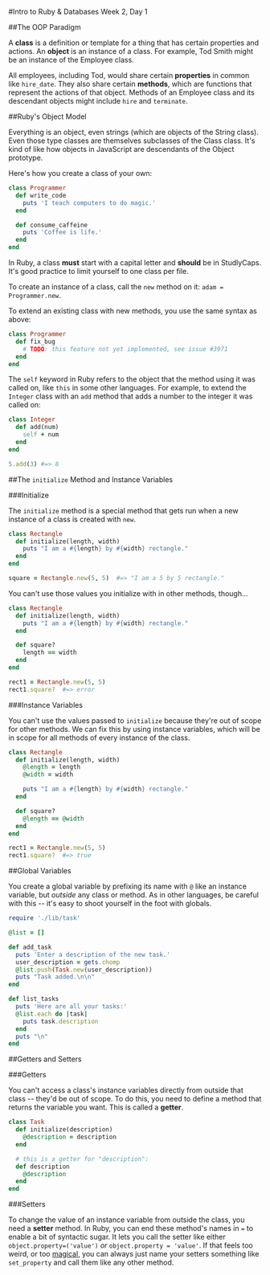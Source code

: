 #Intro to Ruby & Databases Week 2, Day 1

##The OOP Paradigm

A **class** is a definition or template for a thing that has certain properties
and actions. An **object** is an instance of a class. For example, Tod Smith might
be an instance of the Employee class.

All employees, including Tod, would share certain **properties** in common like
`hire_date`. They also share certain **methods**, which are functions that represent
the actions of that object. Methods of an Employee class and its descendant
objects might include `hire` and `terminate`.

##Ruby's Object Model

Everything is an object, even strings (which are objects of the String class).
Even those type classes are themselves subclasses of the Class class. It's kind
of like how objects in JavaScript are descendants of the Object prototype.

Here's how you create a class of your own:

```ruby
class Programmer
  def write_code
    puts 'I teach computers to do magic.'
  end

  def consume_caffeine
    puts 'Coffee is life.'
  end
end
```

In Ruby, a class **must** start with a capital letter and **should** be in
StudlyCaps. It's good practice to limit yourself to one class per file.

To create an instance of a class, call the `new` method on it: `adam = Programmer.new`.

To extend an existing class with new methods, you use the same syntax as above:

```ruby
class Programmer
  def fix_bug
    # TODO: this feature not yet implemented, see issue #3971
  end
end
```

The `self` keyword in Ruby refers to the object that the method using it was
called on, like `this` in some other languages. For example, to extend the
`Integer` class with an `add` method that adds a number to the integer it was
called on:

```ruby
class Integer
  def add(num)
    self + num
  end
end

5.add(3) #=> 8
```

##The `initialize` Method and Instance Variables

###Initialize

The `initialize` method is a special method that gets run when a new instance of
a class is created with `new`.

```ruby
class Rectangle
  def initialize(length, width)
    puts "I am a #{length} by #{width} rectangle."
  end
end

square = Rectangle.new(5, 5)  #=> "I am a 5 by 5 rectangle."
```

You can't use those values you initialize with in other methods, though...

```ruby
class Rectangle
  def initialize(length, width)
    puts "I am a #{length} by #{width} rectangle."
  end

  def square?
    length == width
  end
end

rect1 = Rectangle.new(5, 5)
rect1.square?  #=> error
```

###Instance Variables

You can't use the values passed to `initialize` because they're out of scope for
other methods. We can fix this by using instance variables, which will be in scope
for all methods of every instance of the class.

```ruby
class Rectangle
  def initialize(length, width)
    @length = length
    @width = width

    puts "I am a #{length} by #{width} rectangle."
  end

  def square?
    @length == @width
  end
end

rect1 = Rectangle.new(5, 5)
rect1.square?  #=> true
```

##Global Variables

You create a global variable by prefixing its name with `@` like an instance
variable, but _outside_ any class or method. As in other languages, be careful
with this -- it's easy to shoot yourself in the foot with globals.

```ruby
require './lib/task'

@list = []

def add_task
  puts 'Enter a description of the new task.'
  user_description = gets.chomp
  @list.push(Task.new(user_description))
  puts "Task added.\n\n"
end

def list_tasks
  puts 'Here are all your tasks:'
  @list.each do |task|
    puts task.description
  end
  puts "\n"
end
```

##Getters and Setters

###Getters

You can't access a class's instance variables directly from outside that class
-- they'd be out of scope. To do this, you need to define a method that returns
the variable you want. This is called a **getter**.

```ruby
class Task
  def initialize(description)
    @description = description
  end

  # this is a getter for "description":
  def description
    @description
  end
end
```

###Setters

To change the value of an instance variable from outside the class, you need a
**setter** method. In Ruby, you can end these method's names in `=` to enable a
bit of syntactic sugar. It lets you call the setter like either
`object.property=('value')` _or_ `object.property = 'value'`. If that feels too
weird, or too [magical](http://en.wikipedia.org/wiki/Magic_%28programming%29),
you can always just name your setters something like `set_property` and call
them like any other method.
